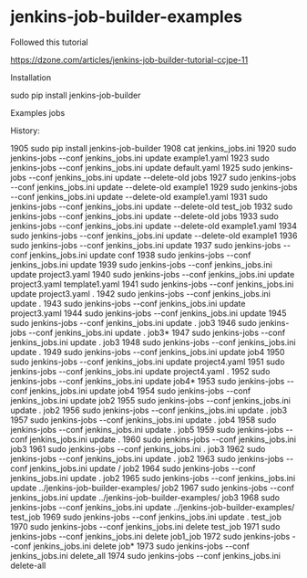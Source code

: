 # jenkins-job-builder-examples

Followed this tutorial

https://dzone.com/articles/jenkins-job-builder-tutorial-ccjpe-11

Installation

sudo pip install jenkins-job-builder



Examples jobs



History:

 1905  sudo pip install jenkins-job-builder
 1908  cat jenkins_jobs.ini 
 1920  sudo jenkins-jobs --conf jenkins_jobs.ini update example1.yaml 
 1923  sudo jenkins-jobs --conf jenkins_jobs.ini update default.yaml 
 1925  sudo jenkins-jobs --conf jenkins_jobs.ini update --delete-old jobs
 1927  sudo jenkins-jobs --conf jenkins_jobs.ini update --delete-old example1
 1929  sudo jenkins-jobs --conf jenkins_jobs.ini update --delete-old example1.yaml
 1931  sudo jenkins-jobs --conf jenkins_jobs.ini update --delete-old test_job
 1932  sudo jenkins-jobs --conf jenkins_jobs.ini update --delete-old jobs
 1933  sudo jenkins-jobs --conf jenkins_jobs.ini update --delete-old example1.yaml 
 1934  sudo jenkins-jobs --conf jenkins_jobs.ini update --delete-old example1
 1936  sudo jenkins-jobs --conf jenkins_jobs.ini update 
 1937  sudo jenkins-jobs --conf jenkins_jobs.ini update conf
 1938  sudo jenkins-jobs --conf jenkins_jobs.ini update 
 1939  sudo jenkins-jobs --conf jenkins_jobs.ini update project3.yaml 
 1940  sudo jenkins-jobs --conf jenkins_jobs.ini update project3.yaml  template1.yaml 
 1941  sudo jenkins-jobs --conf jenkins_jobs.ini update project3.yaml  .
 1942  sudo jenkins-jobs --conf jenkins_jobs.ini update .
 1943  sudo jenkins-jobs --conf jenkins_jobs.ini update project3.yaml 
 1944  sudo jenkins-jobs --conf jenkins_jobs.ini update 
 1945  sudo jenkins-jobs --conf jenkins_jobs.ini update . job3
 1946  sudo jenkins-jobs --conf jenkins_jobs.ini update . job3*
 1947  sudo jenkins-jobs --conf jenkins_jobs.ini update . job3
 1948  sudo jenkins-jobs --conf jenkins_jobs.ini update . 
 1949  sudo jenkins-jobs --conf jenkins_jobs.ini update job4
 1950  sudo jenkins-jobs --conf jenkins_jobs.ini update project4.yaml 
 1951  sudo jenkins-jobs --conf jenkins_jobs.ini update project4.yaml  .
 1952  sudo jenkins-jobs --conf jenkins_jobs.ini update job4*
 1953  sudo jenkins-jobs --conf jenkins_jobs.ini update job4
 1954  sudo jenkins-jobs --conf jenkins_jobs.ini update job2
 1955  sudo jenkins-jobs --conf jenkins_jobs.ini update . job2
 1956  sudo jenkins-jobs --conf jenkins_jobs.ini update . job3
 1957  sudo jenkins-jobs --conf jenkins_jobs.ini update . job4
 1958  sudo jenkins-jobs --conf jenkins_jobs.ini update . job5
 1959  sudo jenkins-jobs --conf jenkins_jobs.ini update .
 1960  sudo jenkins-jobs --conf jenkins_jobs.ini job3
 1961  sudo jenkins-jobs --conf jenkins_jobs.ini . job3
 1962  sudo jenkins-jobs --conf jenkins_jobs.ini update . job2
 1963  sudo jenkins-jobs --conf jenkins_jobs.ini update / job2
 1964  sudo jenkins-jobs --conf jenkins_jobs.ini update . job2
 1965  sudo jenkins-jobs --conf jenkins_jobs.ini update ../jenkins-job-builder-examples/ job2
 1967  sudo jenkins-jobs --conf jenkins_jobs.ini update ../jenkins-job-builder-examples/ job3
 1968  sudo jenkins-jobs --conf jenkins_jobs.ini update ../jenkins-job-builder-examples/ test_job
 1969  sudo jenkins-jobs --conf jenkins_jobs.ini update . test_job
 1970  sudo jenkins-jobs --conf jenkins_jobs.ini delete test_job
 1971  sudo jenkins-jobs --conf jenkins_jobs.ini delete job1_job
 1972  sudo jenkins-jobs --conf jenkins_jobs.ini delete job*
 1973  sudo jenkins-jobs --conf jenkins_jobs.ini delete_all
 1974  sudo jenkins-jobs --conf jenkins_jobs.ini delete-all
